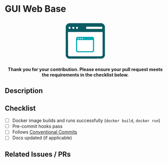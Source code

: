 # GUI Web Base

<div align="center">
  <img src="https://raw.githubusercontent.com/Aandree5/gui-web-base/refs/heads/main/images/logo_128.png" alt="Logo" />
  
  <b>Thank you for your contribution.  Please ensure your pull request meets the requirements in the checklist below.</b>
</div>

## Description
<!-- Concise description of what this PR does -->

## Checklist

- [ ] Docker image builds and runs successfully (`docker build`, `docker run`)
- [ ] Pre-commit hooks pass
- [ ] Follows [Conventional Commits](https://www.conventionalcommits.org/)
- [ ] Docs updated (if applicable)

## Related Issues / PRs
<!-- Link to any related discussions -->